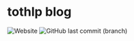 # tothlp blog

![Website](https://img.shields.io/website?down_message=offline&up_message=online&url=https%3A%2F%2Ftothlp.hu)
![GitHub last commit (branch)](https://img.shields.io/github/last-commit/tothlp/tothlp.github.io/master?label=last%20released)
